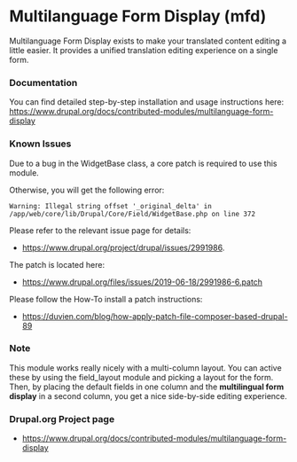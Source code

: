 # Multilanguage Form Display (mfd)

Multilanguage Form Display exists to make your translated content editing
a little easier.  It provides a unified translation editing experience on a single
form. 
 
### Documentation

You can find detailed step-by-step installation and usage instructions here:
https://www.drupal.org/docs/contributed-modules/multilanguage-form-display

### Known Issues

Due to a bug in the WidgetBase class, a core patch is required to use this module.


Otherwise, you will get the following error:

```Warning: Illegal string offset '_original_delta' in /app/web/core/lib/Drupal/Core/Field/WidgetBase.php on line 372```

Please refer to the relevant issue page for details:
 - https://www.drupal.org/project/drupal/issues/2991986.

The patch is located here: 
 -  https://www.drupal.org/files/issues/2019-06-18/2991986-6.patch
    
Please follow the How-To install a patch instructions:
  - https://duvien.com/blog/how-apply-patch-file-composer-based-drupal-89

### Note
This module works really nicely with a multi-column layout. You can active these by using the field_layout module and picking a layout for the form. Then, by placing the default fields in one column and the <strong>multilingual form display</strong> in a second column, you get a nice side-by-side editing experience.

### Drupal.org Project page

  - https://www.drupal.org/docs/contributed-modules/multilanguage-form-display